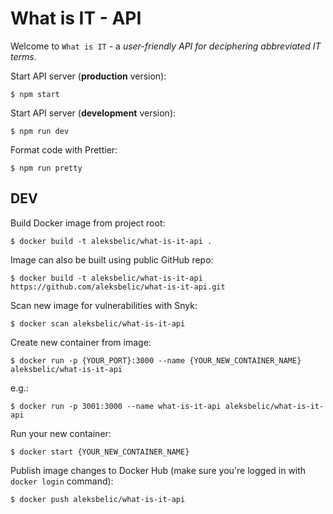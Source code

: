 # What is IT - API

Welcome to `What is IT` - a _user-friendly API for deciphering abbreviated IT terms_.

Start API server (**production** version):

```
$ npm start
```

Start API server (**development** version):

```
$ npm run dev
```

Format code with Prettier:

```
$ npm run pretty
```

## DEV

Build Docker image from project root:

```
$ docker build -t aleksbelic/what-is-it-api .
```

Image can also be built using public GitHub repo:

```
$ docker build -t aleksbelic/what-is-it-api https://github.com/aleksbelic/what-is-it-api.git
```

Scan new image for vulnerabilities with Snyk:

```
$ docker scan aleksbelic/what-is-it-api
```

Create new container from image:

```
$ docker run -p {YOUR_PORT}:3000 --name {YOUR_NEW_CONTAINER_NAME} aleksbelic/what-is-it-api
```

e.g.:

```
$ docker run -p 3001:3000 --name what-is-it-api aleksbelic/what-is-it-api
```

Run your new container:

```
$ docker start {YOUR_NEW_CONTAINER_NAME}
```

Publish image changes to Docker Hub (make sure you're logged in with `docker login` command):

```
$ docker push aleksbelic/what-is-it-api
```
